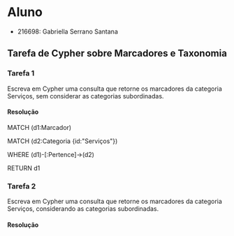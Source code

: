 # Aluno
* 216698: Gabriella Serrano Santana
## Tarefa de Cypher sobre Marcadores e Taxonomia
### Tarefa 1
Escreva em Cypher uma consulta que retorne os marcadores da categoria Serviços, sem considerar as categorias subordinadas.
#### Resolução
MATCH (d1:Marcador)

MATCH (d2:Categoria {id:"Serviços"})

WHERE (d1)-[:Pertence]->(d2)

RETURN d1
### Tarefa 2
Escreva em Cypher uma consulta que retorne os marcadores da categoria Serviços, considerando as categorias subordinadas.
#### Resolução
